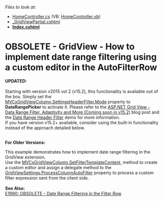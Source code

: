 <!-- default file list -->
*Files to look at*:

* [HomeController.cs](./CS/Q559000/Controllers/HomeController.cs) (VB: [HomeController.vb](./VB/Q559000/Controllers/HomeController.vb))
* [_GridViewPartial.cshtml](./CS/Q559000/Views/Home/_GridViewPartial.cshtml)
* **[Index.cshtml](./CS/Q559000/Views/Home/Index.cshtml)**
<!-- default file list end -->
# OBSOLETE - GridView - How to implement date range filtering using a custom editor in the AutoFilterRow


<p><strong>UPDATED:</strong><br><br>Starting with version v2015 vol 2 (v15.2), this functionality is available out of the box. Simply set the <a href="https://documentation.devexpress.com/#AspNet/DevExpressWebGridViewDataColumnHeaderFilterSettings_Modetopic">MVCxGridViewColumn.SettingsHeaderFilter.Mode</a> property to <strong>DateRangePicker</strong> to activate it. Please refer to the <a href="https://community.devexpress.com/blogs/aspnet/archive/2015/11/10/asp-net-grid-view-data-range-filter-adaptivity-and-more-coming-soon-in-v15-2.aspx">ASP.NET Grid View - Data Range Filter, Adaptivity and More (Coming soon in v15.2)</a> blog post and the <a href="http://demos.devexpress.com/MVCxGridViewDemos/Filtering/DateRangeHeaderFilter">Date Range Header Filter</a> demo for more information.<br>If you have version v15.2+ available, consider using the built-in functionality instead of the approach detailed below.</p><p><br><strong>For Older Versions: </strong></p><p>This example demonstrates how to implement date range filtering in the GridView extension.<br> Use the <a href="http://documentation.devexpress.com/#AspNet/DevExpressWebMvcMVCxGridViewColumn_SetFilterTemplateContenttopic"><u>MVCxGridViewColumn.SetFilterTemplateContent</u></a><u> </u> method to create a custom editor and assign a delegate method to the <a href="http://documentation.devexpress.com/#AspNet/DevExpressWebMvcGridViewSettings_ProcessColumnAutoFiltertopic"><u>GridViewSettings.ProcessColumnAutoFilter</u></a> property to process a custom filter expression sent from the client side.<br> <br><strong>See Also:<br> </strong><a href="https://www.devexpress.com/Support/Center/p/E1990">E1990: OBSOLETE - Date Range Filtering in the Filter Row</a></p>

<br/>


